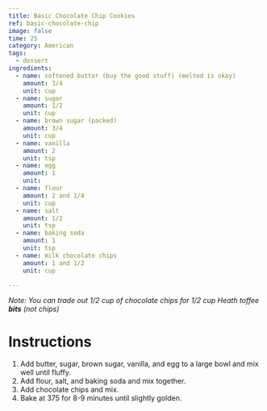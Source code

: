 ```yaml
---
title: Basic Chocolate Chip Cookies
ref: basic-chocolate-chip
image: false
time: 25
category: American
tags:
  - dessert
ingredients:
  - name: softened butter (buy the good stuff) (melted is okay)
    amount: 3/4
    unit: cup
  - name: sugar
    amount: 1/2
    unit: cup
  - name: brown sugar (packed)
    amount: 3/4
    unit: cup
  - name: vanilla
    amount: 2
    unit: tsp
  - name: egg
    amount: 1
    unit: 
  - name: flour
    amount: 2 and 1/4
    unit: cup
  - name: salt
    amount: 1/2
    unit: tsp
  - name: baking soda
    amount: 1
    unit: tsp
  - name: milk chocolate chips
    amount: 1 and 1/2
    unit: cup

---
```


*Note: You can trade out 1/2 cup of chocolate chips for 1/2 cup Heath toffee **bits** (not chips)*

# Instructions
1. Add butter, sugar, brown sugar, vanilla, and egg to a large bowl and mix well until fluffy.
2. Add flour, salt, and baking soda and mix together.
3. Add chocolate chips and mix.
4. Bake at 375 for 8-9 minutes until slightly golden.
